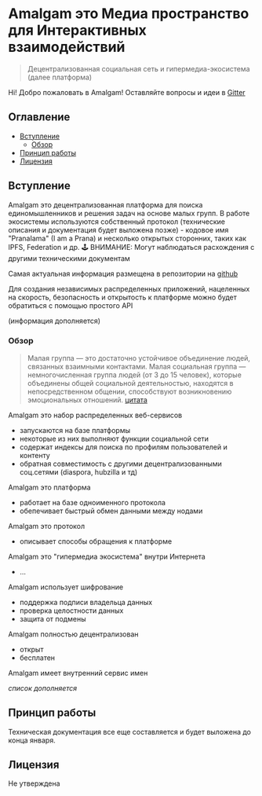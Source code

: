# Amalgam это Медиа пространство для Интерактивных взаимодействий

> Децентрализованная социальная сеть и гипермедиа-экосистема (далее платформа) 

Hi! Добро пожаловать в Amalgam! Оставляйте вопросы и идеи в [Gitter](https://gitter.im/Canfly/Amalgam)

## Оглавление

- [Вступление](#вступление)
  - [Обзор](#обзор)
- [Принцип работы](#принцип-работы)
- [Лицензия](#Лицензия)

## Вступление

Amalgam это децентрализованная платформа для поиска единомышленников и решения задач на основе малых групп. В работе экосистемы используются собственный протокол (технические описания и документация будет выложена позже) - кодовое имя "PranaIama" (I am a Prana) и несколько открытых сторонних, таких как IPFS, Federation и др. 🕹 ВНИМАНИЕ: Могут наблюдаться расхождения с другими техническими документам

Самая актуальная информация размещена в репозитории на [github](https://github.com/canfly/amalgam)

Для создания независимых распределенных приложений, нацеленных на скорость, безопасность и открытость к платформе можно будет обратиться с помощью простого API

(информация дополняется)

### Обзор

> Малая группа — это достаточно устойчивое объединение людей, связанных взаимными контактами. Малая социальная группа — немногочисленная группа людей (от 3 до 15 человек), которые объединены общей социальной деятельностью, находятся в непосредственном общении, способствуют возникновению эмоциональных отношений.
> [цитата](www.grandars.ru/college/sociologiya/malaya-socialnaya-gruppa.html)

Amalgam это набор распределенных веб-сервисов
- запускаются на базе платформы
- некоторые из них выполняют функции социальной сети
- содержат индексы для поиска по профилям пользователей и контенту
- обратная совместимость с другими децентрализованными соц.сетями (diaspora, hubzilla и тд)

Amalgam это платформа
- работает на базе одноименного протокола
- обепечивает быстрый обмен данными между нодами

Amalgam это протокол
- описывает способы обращения к платформе

Amalgam это "гипермедиа экосистема" внутри Интернета
- ...

Amalgam использует шифрование
- поддержка подписи владельца данных
- проверка целостности данных
- защита от подмены

Amalgam полностью децентрализован
- открыт
- бесплатен

Amalgam имеет внутренний сервис имен

*список дополняется* 

## Принцип работы

Техническая документация все еще составляется и будет выложена до конца января.

## Лицензия

Не утверждена